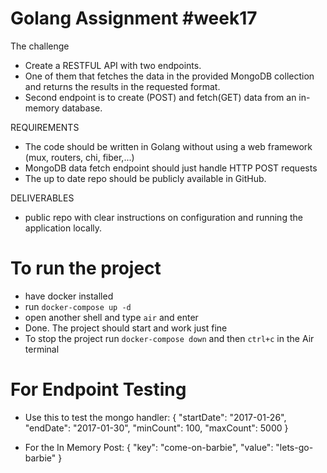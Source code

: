 # Golang Assignment #week17

The challenge

- Create a RESTFUL API with two endpoints.
- One of them that fetches the data in the provided MongoDB collection and returns the results in the requested format.
- Second endpoint is to create (POST) and fetch(GET) data from an in-memory database.

REQUIREMENTS

- The code should be written in Golang without using a web framework (mux, routers, chi, fiber,...)
- MongoDB data fetch endpoint should just handle HTTP POST requests
- The up to date repo should be publicly available in GitHub.

DELIVERABLES

- public repo with clear instructions on configuration and running the application locally.

# To run the project

- have docker installed
- run `docker-compose up -d`
- open another shell and type `air` and enter
- Done. The project should start and work just fine
- To stop the project run `docker-compose down` and then `ctrl+c` in the Air terminal

# For Endpoint Testing

- Use this to test the mongo handler:
  {
  "startDate": "2017-01-26",
  "endDate": "2017-01-30",
  "minCount": 100,
  "maxCount": 5000
  }

- For the In Memory Post:
  {
  "key": "come-on-barbie",
  "value": "lets-go-barbie"
  }
